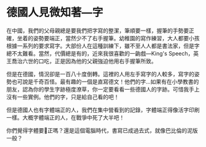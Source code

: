 # 德國人見微知著—字

<p>
在中國，我們的父母親總是要我們把字寫的整潔，筆順要一樣，握筆的手勢要正確，坐着的姿勢要端正，當然少不了右手握筆。幼稚園的寫作練習，大人都要小孩根據一系列的要求寫字。大部份人在這種訓練下，雖不至人人都是書法家，但是字總不太難看。當然，代價總是有的，近來我很喜歡的一齣戲—King's Speech，英王喬治六世的口吃，正是因為他的父親強迫他用右手握筆所致。</p>
<p>
但是在德國，情況卻是一百八十度倒轉。這裡的人用左手寫字的人較多，寫字的姿勢也可說是千奇百怪。最有趣的一個是直寫德文！他們的字…如果有在小學教書的朋友，認為你的學生字跡極度潦草，你一定要看看一些德國人的字跡。可惜我手上沒有一些實例。他們的字，只是給自己看的吧！
</p>
<p>
但是德國人也有字體端正的人，我們在集中營看到的記錄，字體端正得像活字印刷一樣。大概字體端正的人，在戰爭中死了大半吧！
</p>
<p>你們覺得字體要𥪄正嗎？還是這個電腦時代，書寫已成過去式，就像巴比倫的泥版一般？</p>
